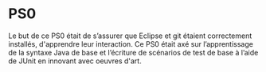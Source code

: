 # PS0

Le but de ce PS0 était de s’assurer que Eclipse et git étaient correctement installés, d'apprendre leur interaction.
Ce PS0 était axé sur l’apprentissage de la syntaxe Java de base et l’écriture de scénarios de test de base à l’aide de JUnit en innovant avec oeuvres d'art.
